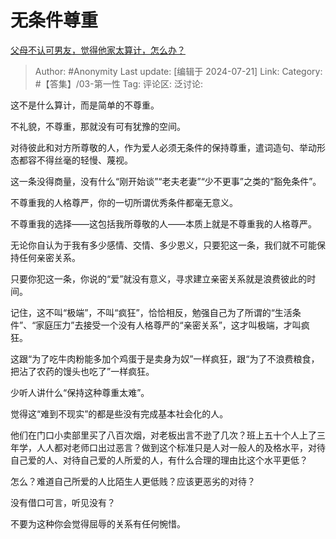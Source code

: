 # 无条件尊重
[父母不认可男友，觉得他家太算计，怎么办？](https://www.zhihu.com/question/662141976/answer/3568377026)

> Author: #Anonymity
> Last update: [编辑于 2024-07-21]
> Link:
> Category: #【答集】/03-第一性 
> Tag: 
> 评论区:
> 泛讨论:

这不是什么算计，而是简单的不尊重。

不礼貌，不尊重，那就没有可有犹豫的空间。

对待彼此和对方所尊敬的人，作为爱人必须无条件的保持尊重，遣词造句、举动形态都容不得丝毫的轻慢、蔑视。

这一条没得商量，没有什么“刚开始谈”“老夫老妻”“少不更事”之类的“豁免条件”。

不尊重我的人格尊严，你的一切所谓优秀条件都毫无意义。

不尊重我的选择——这包括我所尊敬的人——本质上就是不尊重我的人格尊严。

无论你自认为于我有多少感情、交情、多少恩义，只要犯这一条，我们就不可能保持任何亲密关系。

只要你犯这一条，你说的“爱”就没有意义，寻求建立亲密关系就是浪费彼此的时间。

记住，这不叫“极端”，不叫“疯狂”，恰恰相反，勉强自己为了所谓的“生活条件”、“家庭压力”去接受一个没有人格尊严的“亲密关系”，这才叫极端，才叫疯狂。

这跟“为了吃牛肉粉能多加个鸡蛋于是卖身为奴”一样疯狂，跟“为了不浪费粮食，把沾了农药的馒头也吃了”一样疯狂。

少听人讲什么“保持这种尊重太难”。

觉得这“难到不现实”的都是些没有完成基本社会化的人。

他们在门口小卖部里买了八百次烟，对老板出言不逊了几次？班上五十个人上了三年学，人人都对老师口出过恶言？做到这个标准只是人对一般人的及格水平，对待自己爱的人、对待自己爱的人所爱的人，有什么合理的理由比这个水平更低？

怎么？难道自己所爱的人比陌生人更低贱？应该更恶劣的对待？

没有借口可言，听见没有？

不要为这种你会觉得屈辱的关系有任何惋惜。